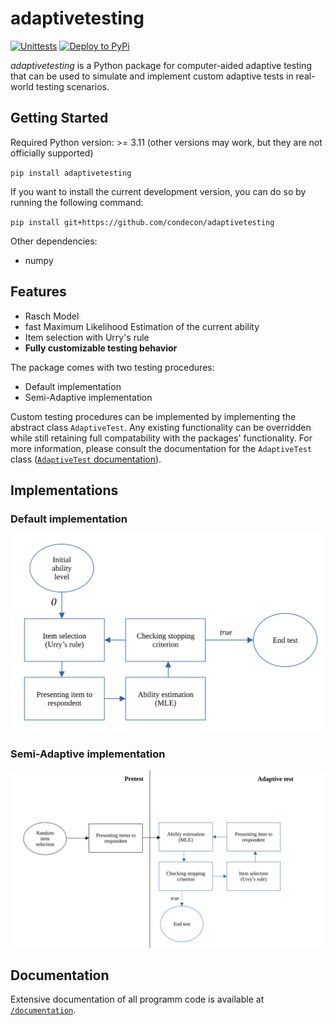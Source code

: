 # adaptivetesting
[![Unittests](https://github.com/condecon/adaptivetesting/actions/workflows/python-test.yml/badge.svg)](https://github.com/condecon/adaptivetesting/actions/workflows/python-test.yml)
[![Deploy to PyPi](https://github.com/condecon/adaptivetesting/actions/workflows/publish.yml/badge.svg)](https://github.com/condecon/adaptivetesting/actions/workflows/publish.yml)

_adaptivetesting_ is a Python package for computer-aided adaptive 
testing that can be used to simulate and implement custom adaptive tests 
in real-world testing scenarios.

## Getting Started

Required Python version: >= 3.11 (other versions may work, but they are not officially supported)

``
pip install adaptivetesting
``

If you want to install the current development version,
you can do so by running the following command:

``
pip install git+https://github.com/condecon/adaptivetesting
``

Other dependencies:
- numpy

## Features
- Rasch Model
- fast Maximum Likelihood Estimation of the current ability
- Item selection with Urry's rule
- __Fully customizable testing behavior__

The package comes with two testing procedures:
- Default implementation
- Semi-Adaptive implementation

Custom testing procedures can be implemented by implementing
the abstract class ``AdaptiveTest``.
Any existing functionality can be overridden while still
retaining full compatability with the packages' functionality.
For more information, please consult the documentation for the ``AdaptiveTest`` class
([``AdaptiveTest`` documentation](/documentation/adaptivetesting.models.txt)).

## Implementations
### Default implementation

![Schematic overview of the Default implementation](/images/default.svg)

### Semi-Adaptive implementation
![Schematic overview of the Semi-Adaptive implementation](/images/semi-adaptive.svg)

## Documentation
Extensive documentation of all programm code is available at [`/documentation`](/documentation).
